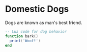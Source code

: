 # Domestic Dogs

Dogs are known as man's best friend.

```lua
-- Lua code for dog behavior
function bark()
  print('Woof!')
end
```